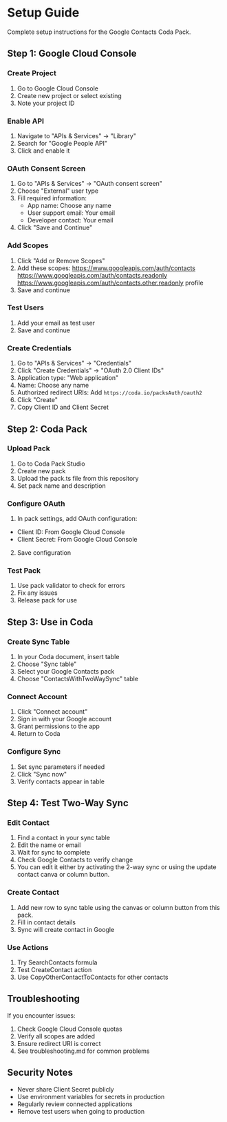 # Setup Guide

Complete setup instructions for the Google Contacts Coda Pack.

## Step 1: Google Cloud Console

### Create Project
1. Go to Google Cloud Console
2. Create new project or select existing
3. Note your project ID

### Enable API
1. Navigate to "APIs & Services" → "Library"
2. Search for "Google People API"
3. Click and enable it

### OAuth Consent Screen
1. Go to "APIs & Services" → "OAuth consent screen"
2. Choose "External" user type
3. Fill required information:
   - App name: Choose any name
   - User support email: Your email
   - Developer contact: Your email
4. Click "Save and Continue"

### Add Scopes
1. Click "Add or Remove Scopes"
2. Add these scopes: 
    https://www.googleapis.com/auth/contacts
    https://www.googleapis.com/auth/contacts.readonly
    https://www.googleapis.com/auth/contacts.other.readonly
    profile
3. Save and continue

### Test Users
1. Add your email as test user
2. Save and continue

### Create Credentials
1. Go to "APIs & Services" → "Credentials"
2. Click "Create Credentials" → "OAuth 2.0 Client IDs"
3. Application type: "Web application"
4. Name: Choose any name
5. Authorized redirect URIs: Add `https://coda.io/packsAuth/oauth2`
6. Click "Create"
7. Copy Client ID and Client Secret

## Step 2: Coda Pack

### Upload Pack
1. Go to Coda Pack Studio
2. Create new pack
3. Upload the pack.ts file from this repository
4. Set pack name and description

### Configure OAuth
1. In pack settings, add OAuth configuration:
- Client ID: From Google Cloud Console
- Client Secret: From Google Cloud Console
2. Save configuration

### Test Pack
1. Use pack validator to check for errors
2. Fix any issues
3. Release pack for use

## Step 3: Use in Coda

### Create Sync Table
1. In your Coda document, insert table
2. Choose "Sync table"
3. Select your Google Contacts pack
4. Choose "ContactsWithTwoWaySync" table

### Connect Account
1. Click "Connect account"
2. Sign in with your Google account
3. Grant permissions to the app
4. Return to Coda

### Configure Sync
1. Set sync parameters if needed
2. Click "Sync now"
3. Verify contacts appear in table

## Step 4: Test Two-Way Sync

### Edit Contact
1. Find a contact in your sync table
2. Edit the name or email
3. Wait for sync to complete
4. Check Google Contacts to verify change
5. You can edit it either by activating the 2-way sync or using the update contact canva or column button.

### Create Contact
1. Add new row to sync table using the canvas or column button from this pack.
2. Fill in contact details
3. Sync will create contact in Google

### Use Actions
1. Try SearchContacts formula
2. Test CreateContact action
3. Use CopyOtherContactToContacts for other contacts

## Troubleshooting

If you encounter issues:
1. Check Google Cloud Console quotas
2. Verify all scopes are added
3. Ensure redirect URI is correct
4. See troubleshooting.md for common problems

## Security Notes

- Never share Client Secret publicly
- Use environment variables for secrets in production
- Regularly review connected applications
- Remove test users when going to production
